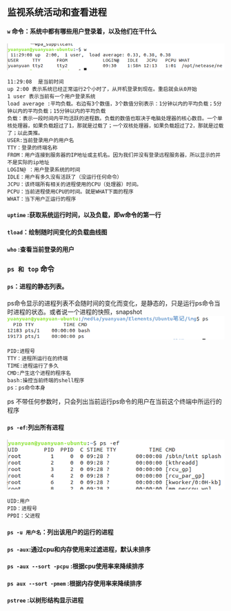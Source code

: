 ## 监视系统活动和查看进程
#### `w` 命令：系统中都有哪些用户登录着，以及他们在干什么   
![](https://github.com/yuanyuan-sky/ubuntu-/blob/master/img/ps.png)  

	11:29:08  是当前时间
	up 2:00 表示系统已经正常运行2个小时了，从开机登录到现在。重启就会从0开始
	1 user 表示当前有一个用户登录系统
	load average :平均负载。右边有3个数值，3个数值分别表示：1分钟以内的平均负载；5分钟以内的平均负载；15分钟以内的平均负载
	负载：表示一段时间内平均活跃的进程数。负载的数值也取决于电脑处理器的核心数目。一个单核处理器，如果负载超过了1，那就是过载了；一个双核处理器，如果负载超过了2，那就是过载了；以此类推。
	USER:当前登录用户的用户名
	TTY：登录的终端名称
	FROM：用户连接到服务器的IP地址或主机名。因为我们并没有登录远程服务器，所以显示的并不是实际的ip地址
	LOGIN@ ：用户登录系统的时间
	IDLE：用户有多久没有活跃了（没运行任何命令）
	JCPU：该终端所有相关的进程使用的CPU（处理器）时间。
	PCPU：当前进程使用CPU的时间。就是WHAT下面的程序
	WHAT：当下用户正运行的程序
	
#### `uptime` :获取系统运行时间，以及负载，即w命令的第一行
#### `tload`：绘制随时间变化的负载曲线图
#### `who` :查看当前登录的用户
### `ps 和 top` 命令
#### `ps`：进程的静态列表。
ps命令显示的进程列表不会随时间的变化而变化，是静态的，只是运行ps命令当时进程的状态。或者说一个进程的快照，snapshot    
![](https://github.com/yuanyuan-sky/ubuntu-/blob/master/img/snap.png)  
	
	PID:进程号
	TTY：进程所运行在的终端
	TIME:进程运行了多久
	CMD:产生这个进程的程序名
	bash:操控当前终端的shell程序
	ps：ps命令本身
ps 不带任何参数时，只会列出当前运行ps命令的用户在当前这个终端中所运行的程序  
#### `ps -ef`:列出所有进程  
![](https://github.com/yuanyuan-sky/ubuntu-/blob/master/img/ps-ef.png)   

	UID:用户
	PID：进程号
	PPDI：父进程
#### `ps -u 用户名`：列出该用户的运行的进程
#### `ps -aux`:通过cpu和内存使用来过滤进程，默认未排序
#### `ps -aux --sort -pcpu` :根据cpu使用率来降续排序
#### `ps aux --sort -pmem` :根据内存使用率来降续排序
#### `pstree` :以树形结构显示进程  
